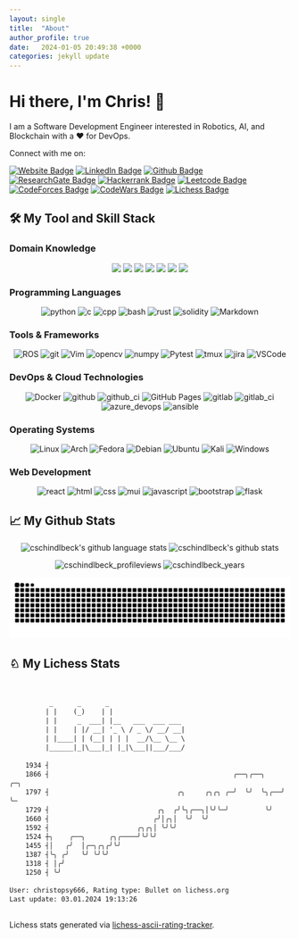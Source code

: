 ```yaml
---
layout: single
title:  "About"
author_profile: true
date:   2024-01-05 20:49:38 +0000
categories: jekyll update
---
```

# Hi there, I'm Chris! 👋

I am a Software Development Engineer interested in Robotics, AI, and Blockchain with a ❤️ for DevOps.

Connect with me on:

[![Website Badge](https://img.shields.io/badge/Website-3b5998?style=flat&logo=google-chrome&logoColor=white)](https://cschindlbeck.github.io/)
[![LinkedIn Badge](https://img.shields.io/badge/LinkedIn-0077B5?style=flat&logo=linkedin&logoColor=white)](https://www.linkedin.com/in/chrisschindlbeck/)
[![Github Badge](https://img.shields.io/badge/GitHub-100000?style=flat&logo=github&logoColor=white)](https://github.com/cschindlbeck)
[![ResearchGate Badge](https://img.shields.io/badge/ResearchGate-00CCBB?style=flat&logo=ResearchGate&logoColor=white)](https://www.researchgate.net/profile/Christopher-Schindlbeck)
[![Hackerrank Badge](https://img.shields.io/badge/-Hackerrank-2EC866?style=flat&logo=HackerRank&logoColor=white)](https://www.hackerrank.com/schindlbeck)
[![Leetcode Badge](https://img.shields.io/badge/-LeetCode-FFA116?style=flat&logo=LeetCode&logoColor=black)](https://leetcode.com/christopsy666/)
[![CodeForces Badge](https://img.shields.io/static/v1?style=flat&message=Codeforces&color=1F8ACB&logo=Codeforces&logoColor=FFFFFF&label=)](https://codeforces.com/profile/cschindlbeck)
[![CodeWars Badge](https://img.shields.io/static/v1?style=flat&message=Codewars&color=B1361E&logo=Codewars&logoColor=FFFFFF&label=)](https://www.codewars.com/users/cschindlbeck)
[![Lichess Badge](https://img.shields.io/static/v1?style=flat&message=Lichess&color=000000&logo=Lichess&logoColor=FFFFFF&label=)](https://lichess.org/@/christopsy666)

## 🛠️ My Tool and Skill Stack

### Domain Knowledge

<p align="center">
  <img src="https://img.shields.io/badge/Robotics-green?style=flat">
  <img src="https://img.shields.io/badge/Control-red?style=flat">
  <img src="https://img.shields.io/badge/Motion Planning-blue?style=flat">
  <img src="https://img.shields.io/badge/Sensor Fusion-yellowgreen?style=flat">
  <img src="https://img.shields.io/badge/Signal and Image Processing-blueviolet?style=flat">
  <img src="https://img.shields.io/badge/Machine Learning-success?style=flat">
  <img src="https://img.shields.io/badge/Blockchain-critical?style=flat">
</p>

### Programming Languages

<p align="center">
  <img alt="python" src="https://img.shields.io/badge/Python-3776AB?style=flat&logo=python&logoColor=white" />
  <img alt="c" src="https://img.shields.io/badge/C-00599C?style=flat&logo=c&logoColor=white" />
  <img alt="cpp" src="https://img.shields.io/badge/C%2B%2B-00599C?style=flat&logo=c%2B%2B&logoColor=white" />
  <img alt="bash" src="https://img.shields.io/badge/bash-121011.svg?logo=gnu-bash&logoColor=white">
  <img alt="rust" src="https://img.shields.io/badge/Rust-000000?style=flat&logo=rust&logoColor=white" />
  <img alt="solidity" src="https://img.shields.io/badge/Solidity-e6e6e6?style=flat&logo=solidity&logoColor=black" />
  <img alt="Markdown" src="https://img.shields.io/badge/Markdown-000000.svg?logo=markdown&logoColor=white">
</p>

### Tools & Frameworks

<p align="center">
  <img alt="ROS" src="https://img.shields.io/static/v1?style=flat&message=ROS&color=22314E&logo=ROS&logoColor=FFFFFF&label=" />
  <img alt="git" src="https://img.shields.io/badge/git-E44C30?style=flat&logo=git&logoColor=white" />
  <img alt="Vim" src="https://img.shields.io/badge/VIM-%2311AB00.svg?&style=flat&logo=vim&logoColor=white" />
  <img alt="opencv" src="https://img.shields.io/badge/-OpenCV-05122A?style=flat&logo=opencv&logoColor=5C3EE8" />
  <img alt="numpy" src="https://img.shields.io/badge/Numpy-777BB4?style=flat&logo=numpy&logoColor=white" />
  <img alt="Pytest" src="https://img.shields.io/badge/Pytest-0A9EDC.svg?logo=pytest&logoColor=white">
  <img alt="tmux" src="https://img.shields.io/badge/tmux-1BB91F?style=flat&logo=tmux&logoColor=white" />
  <img alt="jira" src="https://img.shields.io/badge/Jira-0052CC?style=flat&logo=Jira&logoColor=white" />
  <img alt="VSCode" src="https://img.shields.io/badge/-VSCode-007ACC?style=flat&logo=visual-studio-code&logoColor=white" />
</p>

### DevOps & Cloud Technologies

<p align="center">
  <img alt="Docker" src="https://img.shields.io/badge/-Docker-2496ED?style=flat&logo=docker&logoColor=white" />
  <img alt="github" src="https://img.shields.io/badge/GitHub-100000?style=flat&logo=github&logoColor=white" />
  <img alt="github_ci" src="https://img.shields.io/badge/GitHub%20Actions-%232671E5.svg?style=flat&logo=githubactions&logoColor=white" />
  <img alt="GitHub Pages" src="https://img.shields.io/badge/GitHub%20Pages-327FC7.svg?logo=github&logoColor=white">
  <img alt="gitlab" src="https://img.shields.io/badge/GitLab-330F63?style=flat&logo=gitlab&logoColor=white" />
  <img alt="gitlab_ci" src="https://img.shields.io/badge/GitLab%20CI-%23181717.svg?style=flat&logo=gitlab&logoColor=white" />
  <img alt="azure_devops" src="https://img.shields.io/badge/Azure_DevOps-0078D7?style=flat&logo=azure-devops&logoColor=white" />
  <img alt="ansible" src="https://img.shields.io/badge/ansible-%231A1918.svg?style=flat&logo=ansible&logoColor=white" />
</p>

### Operating Systems

<p align="center">
  <img alt="Linux" src="https://img.shields.io/badge/Linux-FCC624?style=flat&logo=linux&logoColor=black" />
  <img alt="Arch" src="https://img.shields.io/badge/Arch%20Linux-1793D1?logo=arch-linux&logoColor=fff&style=flat" />
  <img alt="Fedora" src="https://img.shields.io/badge/Fedora-black?style=flat&logo=Fedora" />
  <img alt="Debian" src="https://img.shields.io/badge/Debian-A81D33?style=flat&logo=debian&logoColor=white" />
  <img alt="Ubuntu" src="https://img.shields.io/badge/-Ubuntu-E95420?style=flat&logo=ubuntu&logoColor=white" />
  <img alt="Kali" src="https://img.shields.io/badge/Kali_Linux-557C94?style=flat&logo=kali-linux&logoColor=white" />
  <img alt="Windows" src="https://img.shields.io/badge/-Windows-007ACC?style=flat&logo=windows&logoColor=white" />
</p>

### Web Development

<p align="center">
  <img alt="react" src="https://img.shields.io/badge/react-%2320232a.svg?style=flat&logo=React&logoColor=%2361DAFB" />
  <img alt="html" src="https://img.shields.io/badge/-HTML5-E34F26?style=flat&logo=html5&logoColor=white" />
  <img alt="css" src="https://img.shields.io/badge/-CSS3-1572B6?style=flat&logo=css3" />
  <img alt="mui" src="https://img.shields.io/badge/MUI-%230081CB.svg?style=flat&logo=mui&logoColor=white" />
  <img alt="javascript" src="https://img.shields.io/badge/JavaScript-%23323330.svg?style=flat&logo=javascript&logoColor=%23F7DF1E" />
  <img alt="bootstrap" src="https://img.shields.io/badge/-Bootstrap-563D7C?style=flat&logo=bootstrap" />
  <img alt="flask" src="https://img.shields.io/badge/-Flask-000000?style=flat&logo=Flask&logoColor=ffffff)" />
</p>

## 📈 My Github Stats

<p align="center">
  <img align="center" src="https://github-readme-stats-cschindlbeck.vercel.app/api/top-langs/?username=cschindlbeck&layout=compact&theme=gotham&hide_border=false&count_private=true&langs_count=10" alt="cschindlbeck's github language stats" />
  <img align="center" src="https://github-readme-stats-cschindlbeck.vercel.app/api?username=cschindlbeck&show_icons=true&include_all_commits=true&theme=gotham&hide_border=false&count_private=true&hide_rank=true" alt="cschindlbeck's github stats" />
</p>

<p align="center">
  <img src="https://komarev.com/ghpvc/?username=cschindlbeck&style=flat&color=blue" alt="cschindlbeck_profileviews" />
  <img src="https://badges.strrl.dev/years/cschindlbeck?style=flat&color=blue" alt="cschindlbeck_years" />
</p>

![github contribution grid snake animation](https://raw.githubusercontent.com/cschindlbeck/cschindlbeck/output/github-snake-dark.svg?palette=github-dark)
## &#9816; My Lichess Stats
<pre>
<code>

          _      _      _
         | |    (_)    | |
         | |     _  ___| |__   ___  ___ ___
         | |    | |/ __| '_ \ / _ \/ __/ __|
         | |____| | (__| | | |  __/\__ \__ \
         |______|_|\___|_| |_|\___||___/___/
        
    1934 ┤
    1866 ┤                                              ╭──╮╭──╮    ╭─╮
    1797 ┤                                ╭╮     ╭╮╭╮ ╭─╯  ╰╯  ╰╮╭──╯ ╰─
    1729 ┤                           ╭╮  ╭╯╰╮╭──╮│╰╯╰─╯         ╰╯
    1660 ┤                          ╭╯│╭╮│  ╰╯  ╰╯
    1592 ┤                      ╭╮╭╮│ ╰╯╰╯
    1524 ┼╮    ╭──╮      ╭╮╭────╯╰╯╰╯
    1455 ┤│   ╭╯  │╭─╮╭╮╭╯╰╯
    1387 ┤╰╮ ╭╯   ╰╯ ╰╯╰╯
    1318 ┤ │╭╯
    1250 ┤ ╰╯

User: christopsy666, Rating type: Bullet on lichess.org
Last update: 03.01.2024 19:13:26
</code>
</pre>
Lichess stats generated via [lichess-ascii-rating-tracker](https://github.com/cschindlbeck/lichess-ascii-rating-tracker.git).
